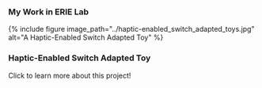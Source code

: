 <h3>My Work in ERIE Lab</h3>

<div class="image-overlay-container">
  {% include figure image_path="../haptic-enabled_switch_adapted_toys.jpg" alt="A Haptic-Enabled Switch Adapted Toy" %}
  <div class="overlay-text">
    <h3>Haptic-Enabled Switch Adapted Toy</h3>
    <p>Click to learn more about this project!</p>
  </div>
</div>